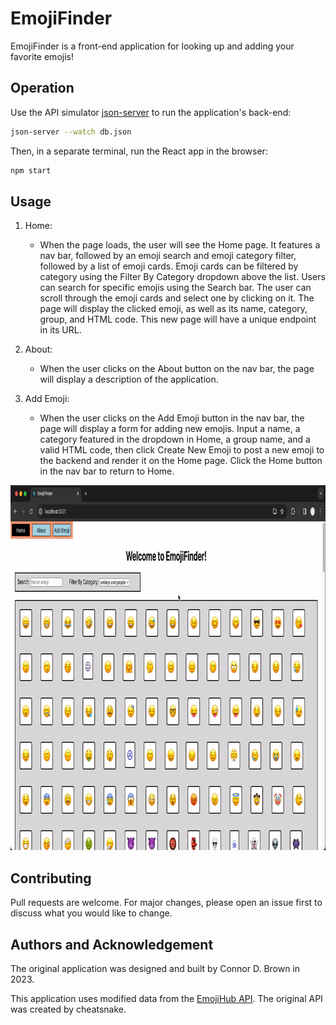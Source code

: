 # EmojiFinder

EmojiFinder is a front-end application for looking up and adding your favorite emojis!

## Operation

Use the API simulator [json-server](https://www.npmjs.com/package/json-server) to run the application's back-end:

```bash
json-server --watch db.json
```
Then, in a separate terminal, run the React app in the browser:
```bash
npm start
```

## Usage

1. Home: 
    - When the page loads, the user will see the Home page. It features a nav bar, followed by an emoji search and emoji category filter, followed by a list of emoji cards. Emoji cards can be filtered by category using the Filter By Category dropdown above the list. Users can search for specific emojis using the Search bar. The user can scroll through the emoji cards and select one by clicking on it. The page will display the clicked emoji, as well as its name, category, group, and HTML code. This new page will have a unique endpoint in its URL.

2. About: 
    - When the user clicks on the About button on the nav bar, the page will display a description of the application.

3. Add Emoji: 
    - When the user clicks on the Add Emoji button in the nav bar, the page will display a form for adding new emojis. Input a name, a category featured in the dropdown in Home, a group name, and a valid HTML code, then click Create New Emoji to post a new emoji to the backend and render it on the Home page. Click the Home button in the nav bar to return to Home.


<img src="https://github.com/connordbrown/phase-2-project/blob/main/phase-2-project.gif?raw=true" width="800" height="584"/>


## Contributing

Pull requests are welcome. For major changes, please open an issue first
to discuss what you would like to change.

## Authors and Acknowledgement

The original application was designed and built by Connor D. Brown in 2023.

This application uses modified data from the [EmojiHub API](https://github.com/cheatsnake/emojihub). The original API was created by cheatsnake.  